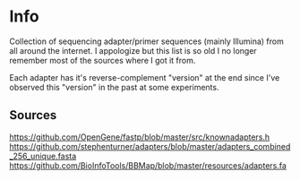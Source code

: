 # Info
Collection of sequencing adapter/primer sequences (mainly Illumina) from all around the internet. I appologize but this list is so old I no longer remember most of the sources where I got it from.

Each adapter has it's reverse-complement "version" at the end since I've observed this "version" in the past at some experiments.

## Sources
https://github.com/OpenGene/fastp/blob/master/src/knownadapters.h
https://github.com/stephenturner/adapters/blob/master/adapters_combined_256_unique.fasta
https://github.com/BioInfoTools/BBMap/blob/master/resources/adapters.fa
